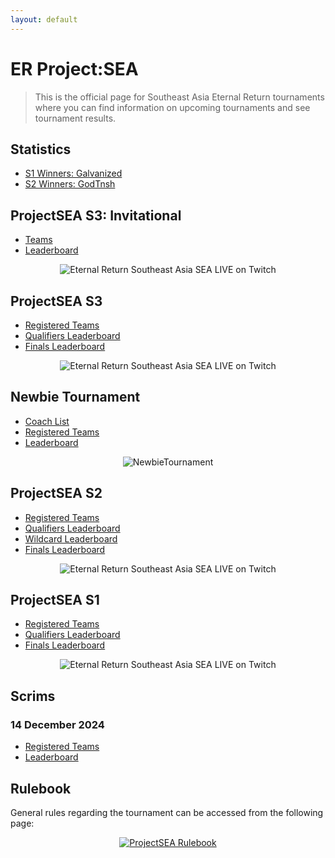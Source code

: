 ```yaml
---
layout: default
---
```


# ER Project:SEA

> This is the official page for Southeast Asia Eternal Return tournaments where you can find information on upcoming tournaments and see tournament results.

## Statistics
- [S1 Winners: Galvanized](./statistics/01/Galvanized.md)
- [S2 Winners: GodTnsh](./statistics/02/GodTnsh.md)

## ProjectSEA S3: Invitational
- [Teams](./season/03/invitational/teams.md)
- [Leaderboard](./season/03/invitational/score.md)

<p align="center">
  <img 
    src="https://kanziebub.github.io/ProjectSEA/assets/images/ProjectSEA_S3_INV_Banner.png" 
    alt="Eternal Return Southeast Asia SEA LIVE on Twitch" 
    style="max-height: 400px;">
</p>

## ProjectSEA S3
- [Registered Teams](./season/03/teams.md)
- [Qualifiers Leaderboard](./season/03/qualifiers.md)
- [Finals Leaderboard](./season/03/finals.md)

<p align="center">
  <img 
    src="https://kanziebub.github.io/ProjectSEA/assets/images/ProjectSEA_S3_Banner.png" 
    alt="Eternal Return Southeast Asia SEA LIVE on Twitch" 
    style="max-height: 400px;">
</p>

## Newbie Tournament 
- [Coach List](./newbie/01/coach_list.md)
- [Registered Teams](./newbie/01/teams.md)
- [Leaderboard](./newbie/01/score.md)

<p align="center">
  <img 
    src="https://kanziebub.github.io/ProjectSEA/assets/images/SEA_NEWBIE_poster2025.png" 
    alt="NewbieTournament" 
    style="max-height: 350px;">
</p>

## ProjectSEA S2
- [Registered Teams](./season/02/teams.md)
- [Qualifiers Leaderboard](./season/02/qualifiers.md)
- [Wildcard Leaderboard](./season/02/wildcard.md)
- [Finals Leaderboard](./season/02/finals.md)

<p align="center">
  <img 
    src="https://kanziebub.github.io/ProjectSEA/assets/images/ProjectSEA_S2_Banner.png" 
    alt="Eternal Return Southeast Asia SEA LIVE on Twitch" 
    style="max-height: 400px;">
</p>

## ProjectSEA S1

- [Registered Teams](./season/01/teams.md)
- [Qualifiers Leaderboard](./season/01/qualifiers.md)
- [Finals Leaderboard](./season/01/finals.md)

<p align="center">
  <img 
    src="https://kanziebub.github.io/ProjectSEA/assets/images/ProjectSEA_S1_Banner.png" 
    alt="Eternal Return Southeast Asia SEA LIVE on Twitch" 
    style="max-height: 400px;">
</p>

## Scrims
### 14 December 2024
- [Registered Teams](./scrim/20241214/teams.md)
- [Leaderboard](./scrim/20241214/score.md)

## Rulebook

General rules regarding the tournament can be accessed from the following page: 

<p align="center">
  <a href="./rulebook.html">
    <img 
        src="https://kanziebub.github.io/ProjectSEA/assets/images/rulebook.png" 
        alt="ProjectSEA Rulebook" 
        style=" max-height: 80px;">
  </a>
</p>
